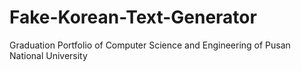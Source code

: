 # Fake-Korean-Text-Generator
 Graduation Portfolio of Computer Science and Engineering of Pusan National University

